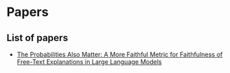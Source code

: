 # Papers


## List of papers

- [The Probabilities Also Matter: A More Faithful Metric for Faithfulness of Free-Text Explanations in Large Language Models](https://arxiv.org/pdf/2404.03189)
